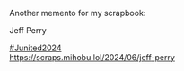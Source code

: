 Another memento for my scrapbook:

Jeff Perry

[\#<span>Junited2024</span>](https://social.lol/tags/Junited2024)  
[<span class="invisible">https://</span><span class="ellipsis">scraps.mihobu.lol/2024/06/jeff</span><span class="invisible">-perry</span>](https://scraps.mihobu.lol/2024/06/jeff-perry)